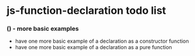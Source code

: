 # js-function-declaration todo list

### () - more basic examples
* have one more basic example of a declaration as a constructor function
* have one more basic example of a declaration as a pure function


